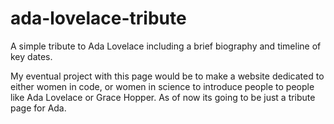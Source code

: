 # ada-lovelace-tribute
A simple tribute to Ada Lovelace including a brief biography and timeline of key dates.

My eventual project with this page would be to make a website dedicated to either women in code, or women in science to introduce people to people like Ada Lovelace or Grace Hopper. As of now its going to be just a tribute page for Ada. 
